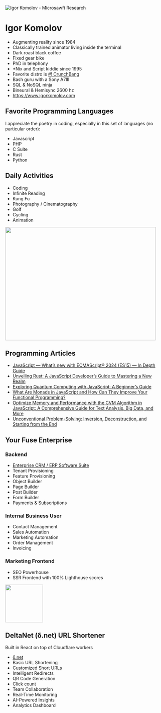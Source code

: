 ![Igor Komolov - Microsawft Research](https://firebasestorage.googleapis.com/v0/b/your-fuse.appspot.com/o/public%2Fmicrosawft_igor_komolov_logo_3.gif?alt=media&token=6f20d3d9-3d0c-49d9-912c-71dcd3e35ac3)
# Igor Komolov
* Augmenting reality since 1984
* Classically trained animator living inside the terminal
* Dark roast black coffee
* Fixed gear bike
* PhD in telephony
* *Nix and Script kiddie since 1995
* Favorite distro is [#! CrunchBang](https://crunchbang.org/)
* Bash guru with a Sony A7III
* SQL & NoSQL ninja
* Bineural & Hemisync 2600 hz
* https://www.igorkomolov.com

## Favorite Programming Languages
I appreciate the poetry in coding, especially in this set of languages (no particular order):
- Javascript
- PHP
- C Suite
- Rust
- Python

## Daily Activities
- Coding
- Infinite Reading
- Kung Fu
- Photography / Cinematography
- Golf
- Cycling
- Animation
  
<img src="https://i.giphy.com/media/v1.Y2lkPTc5MGI3NjExMnplYndrNWZuc2hxajN2dTRyZ3BndGUwZTFqZ2lhbzRlb3U2dTNmcCZlcD12MV9pbnRlcm5hbF9naWZfYnlfaWQmY3Q9Zw/wwg1suUiTbCY8H8vIA/giphy-downsized-large.gif" width="480" height="360" style="" frameBorder="0" class="giphy-embed" allowFullScreen></img>


## Programming Articles

* [JavaScript — What’s new with ECMAScript® 2024 (ES15) — In Depth Guide](https://medium.com/@yourfuse/javascript-whats-new-with-ecmascript-2024-es15-ef056d2f4bf1)
* [Unveiling Rust: A JavaScript Developer’s Guide to Mastering a New Realm](https://medium.com/@yourfuse/unveiling-rust-a-javascript-developers-guide-to-mastering-a-new-realm-375b4925306c)
* [Exploring Quantum Computing with JavaScript: A Beginner’s Guide](https://medium.com/@yourfuse/exploring-quantum-computing-with-javascript-a-beginners-guide-d29a4af15ec7)
* [What Are Monads in JavaScript and How Can They Improve Your Functional Programming?](https://medium.com/@yourfuse/what-are-monads-in-javascript-and-how-can-they-improve-your-functional-programming-e42e56e7af9d)
* [Optimize Memory and Performance with the CVM Algorithm in JavaScript: A Comprehensive Guide for Text Analysis, Big Data, and More](https://medium.com/@yourfuse/optimize-memory-and-performance-with-the-cvm-algorithm-in-javascript-a-comprehensive-guide-for-6bb33d1a5b63)
* [Unconventional Problem-Solving: Inversion, Deconstruction, and Starting from the End](https://medium.com/@yourfuse/unconventional-problem-solving-inversion-deconstruction-and-starting-from-the-end-e648ae9da9ee)

## Your Fuse Enterprise

### Backend
- [Enterprise CRM / ERP Software Suite](https://your-fuse-dev.web.app/)
- Tenant Provisioning
- Feature Provisioning
- Object Builder
- Page Builder
- Post Builder
- Form Builder
- Payments & Subscriptions

### Internal Business User
- Contact Management
- Sales Automation
- Marketing Automation
- Order Management
- Invoicing

### Marketing Frontend
- SEO Powerhouse
- SSR Frontend with 100% Lighthouse scores


<img src="https://firebasestorage.googleapis.com/v0/b/your-fuse.appspot.com/o/public%2Flogo.png?alt=media&token=c7a5e331-2557-46a8-ad62-a191be5abf39" width="120">

## DeltaNet (δ.net) URL Shortener
Built in React on top of Cloudflare workers
- [δ.net](https://xn--pxa.net/)
- Basic URL Shortening
- Customized Short URLs
- Intelligent Redirects
- QR Code Generation
- Click count
- Team Collaboration
- Real-Time Monitoring
- AI-Powered Insights
- Analytics Dashboard


<!--
**ingen0s/ingen0s** is a ✨ _special_ ✨ repository because its `README.md` (this file) appears on your GitHub profile.

Here are some ideas to get you started:

- 🔭 I’m currently working on ...
- 🌱 I’m currently learning ...
- 👯 I’m looking to collaborate on ...
- 🤔 I’m looking for help with ...
- 💬 Ask me about ...
- 📫 How to reach me: ...
- 😄 Pronouns: ...
- ⚡ Fun fact: ...
-->
